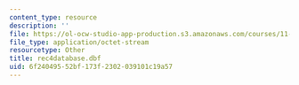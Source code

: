```yaml
---
content_type: resource
description: ''
file: https://ol-ocw-studio-app-production.s3.amazonaws.com/courses/11-204-planning-communications-and-digital-media-fall-2004/6f24049552bf173f2302039101c19a57_rec4database.dbf
file_type: application/octet-stream
resourcetype: Other
title: rec4database.dbf
uid: 6f240495-52bf-173f-2302-039101c19a57
---
```

